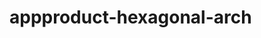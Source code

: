  # appproduct-hexagonal-arch                 
            
         
                      
        
               
                 
              
                      
      
       
         
   
 
 
 

